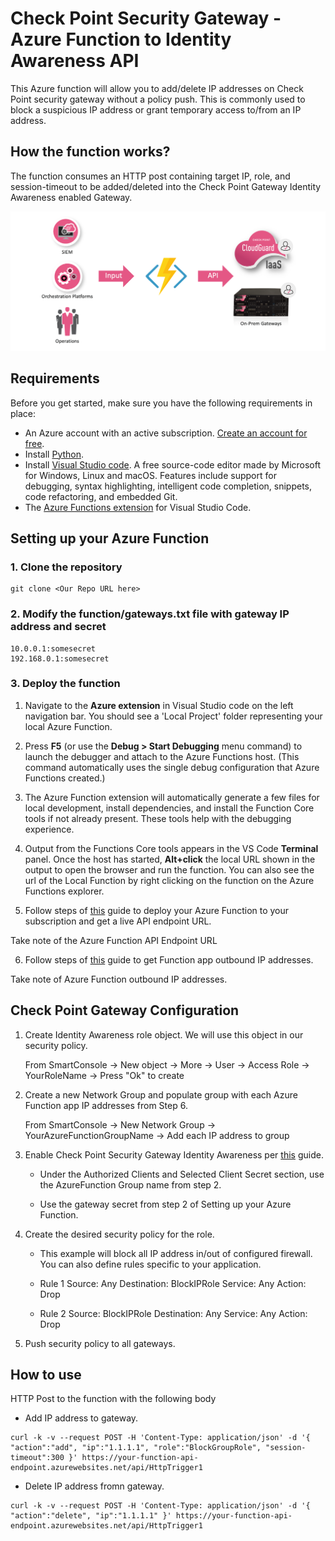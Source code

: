 # Check Point Security Gateway - Azure Function to Identity Awareness API
This Azure function will allow you to add/delete IP addresses on Check Point security gateway without a policy push. This is commonly used to block a suspicious IP address or grant temporary access to/from an IP address.

## How the function works?

The function consumes an HTTP post containing target IP, role, and session-timeout to be added/deleted into the Check Point Gateway Identity Awareness enabled Gateway. 

<p align="left">
<a href="https://www.checkpoint.com">
<img width="800" src="function_icon.png"> </a>
</p>

## Requirements
Before you get started, make sure you have the following requirements in place:
- An Azure account with an active subscription. [Create an account for free](https://azure.microsoft.com/free/?ref=microsoft.com&utm_source=microsoft.com&utm_medium=docs&utm_campaign=visualstudio).
- Install [Python](https://www.python.org/downloads/). 
- Install [Visual Studio code](https://code.visualstudio.com). A free source-code editor made by Microsoft for Windows, Linux and macOS. Features include support for debugging, syntax highlighting, intelligent code completion, snippets, code refactoring, and embedded Git.
- The [Azure Functions extension](https://marketplace.visualstudio.com/items?itemName=ms-azuretools.vscode-azurefunctions) for Visual Studio Code.

## Setting up your Azure Function

### 1. Clone the repository

```console
git clone <Our Repo URL here>
```

### 2. Modify the function/gateways.txt file with gateway IP address and secret

```
10.0.0.1:somesecret
192.168.0.1:somesecret
```

### 3. Deploy the function

1. Navigate to the **Azure extension** in Visual Studio code on the left navigation bar. You should see a 'Local Project' folder representing your local Azure Function.

2. Press **F5** (or use the **Debug > Start Debugging** menu command) to launch the debugger and attach to the Azure Functions host. (This command automatically uses the single debug configuration that Azure Functions created.)
    
3. The Azure Function extension will automatically generate a few files for local development, install dependencies, and install the Function Core tools if not already present. These tools help with the debugging experience.
    
4. Output from the Functions Core tools appears in the VS Code **Terminal** panel. Once the host has started, **Alt+click** the local URL shown in the output to open the browser and run the function. You can also see the url of the Local Function by right clicking on the function on the Azure Functions explorer.
    
5. Follow steps of [this](https://docs.microsoft.com/en-us/azure/developer/python/tutorial-vs-code-serverless-python-05) guide to deploy your Azure Function to your subscription and get a live API endpoint URL.

Take note of the Azure Function API Endpoint URL

6. Follow steps of [this](https://docs.microsoft.com/en-us/azure/azure-functions/ip-addresses) guide to get Function app outbound IP addresses. 

Take note of Azure Function outbound IP addresses. 
    
## Check Point Gateway Configuration

1. Create Identity Awareness role object. We will use this object in our security policy. 

    From SmartConsole -> New object -> More -> User -> Access Role -> YourRoleName -> Press "Ok" to create
    
2. Create a new Network Group and populate group with each Azure Function app IP addresses from Step 6. 

     From SmartConsole -> New Network Group -> YourAzureFunctionGroupName -> Add each IP address to group

3. Enable Check Point Security Gateway Identity Awareness per [this](https://sc1.checkpoint.com/documents/latest/IdentityAPIs/#ida_api_config~v1%20) guide.

    - Under the Authorized Clients and Selected Client Secret section, use the AzureFunction Group name from step 2.

    - Use the gateway secret from step 2 of Setting up your Azure Function.

4. Create the desired security policy for the role.

    - This example will block all IP address in/out of configured firewall. You can also define rules specific to your application. 
    
    - Rule 1 
        Source: Any
        Destination: BlockIPRole
        Service: Any
        Action: Drop
        
    - Rule 2
        Source: BlockIPRole
        Destination: Any
        Service: Any
        Action: Drop
    
5. Push security policy to all gateways.

## How to use

HTTP Post to the function with the following body

- Add IP address to gateway.
```
curl -k -v --request POST -H 'Content-Type: application/json' -d '{ "action":"add", "ip":"1.1.1.1", "role":"BlockGroupRole", "session-timeout":300 }' https://your-function-api-endpoint.azurewebsites.net/api/HttpTrigger1
```
- Delete IP address fromn gateway.
```
curl -k -v --request POST -H 'Content-Type: application/json' -d '{ "action":"delete", "ip":"1.1.1.1" }' https://your-function-api-endpoint.azurewebsites.net/api/HttpTrigger1
```